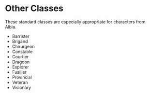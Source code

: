 # Other Classes

These standard classes are especially appropriate for characters from Albia.

  - Barrister
  - Brigand
  - Chirurgeon
  - Constable
  - Courtier
  - Dragoon
  - Explorer
  - Fusilier
  - Provincial
  - Veteran
  - Visionary

